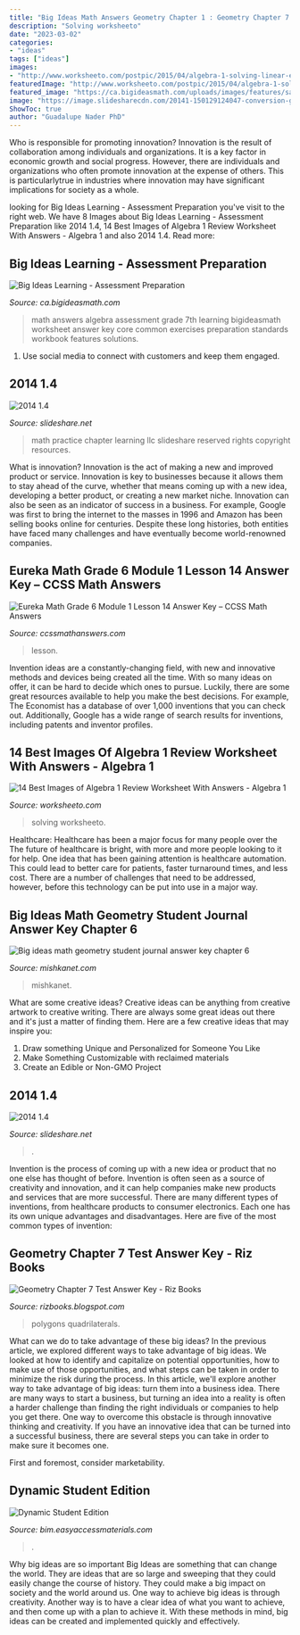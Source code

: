 ```yaml
---
title: "Big Ideas Math Answers Geometry Chapter 1 : Geometry Chapter 7 Test Answer Key"
description: "Solving worksheeto"
date: "2023-03-02"
categories:
- "ideas"
tags: ["ideas"]
images:
- "http://www.worksheeto.com/postpic/2015/04/algebra-1-solving-linear-equations-worksheet_710603.jpg"
featuredImage: "http://www.worksheeto.com/postpic/2015/04/algebra-1-solving-linear-equations-worksheet_710603.jpg"
featured_image: "https://ca.bigideasmath.com/uploads/images/features/sa.png"
image: "https://image.slidesharecdn.com/20141-150129124047-conversion-gate01/95/2014-14-2-638.jpg?cb=1422535312"
ShowToc: true
author: "Guadalupe Nader PhD"
---
```



Who is responsible for promoting innovation?
Innovation is the result of collaboration among individuals and organizations. It is a key factor in economic growth and social progress. However, there are individuals and organizations who often promote innovation at the expense of others. This is particularlytrue in industries where innovation may have significant implications for society as a whole.

	

		
looking for Big Ideas Learning - Assessment Preparation you've visit to the right web. We have 8 Images about Big Ideas Learning - Assessment Preparation like 2014 1.4, 14 Best Images of Algebra 1 Review Worksheet With Answers - Algebra 1 and also 2014 1.4. Read more:
		
    
## Big Ideas Learning - Assessment Preparation

<img loading=lazy src="https://ca.bigideasmath.com/uploads/images/features/sa.png" onerror="this.onerror=null;this.src='https://tse2.mm.bing.net/th?id=OIP.Y9GefXIclw8GqGgkpJgGxQAAAA&amp;pid=15.1';" alt="Big Ideas Learning - Assessment Preparation">

_Source: ca.bigideasmath.com_

>math answers algebra assessment grade 7th learning bigideasmath worksheet answer key core common exercises preparation standards workbook features solutions. 

	

1. Use social media to connect with customers and keep them engaged.

    
## 2014 1.4

<img loading=lazy src="https://image.slidesharecdn.com/20141-150129124047-conversion-gate01/95/2014-14-1-638.jpg?cb=1422535312" onerror="this.onerror=null;this.src='https://tse1.mm.bing.net/th?id=OIP.fciNsoRMWn0fpo_vdFlXxQHaJl&amp;pid=15.1';" alt="2014 1.4">

_Source: slideshare.net_

>math practice chapter learning llc slideshare reserved rights copyright resources. 

	

What is innovation?
Innovation is the act of making a new and improved product or service. Innovation is key to businesses because it allows them to stay ahead of the curve, whether that means coming up with a new idea, developing a better product, or creating a new market niche. Innovation can also be seen as an indicator of success in a business. For example, Google was first to bring the internet to the masses in 1996 and Amazon has been selling books online for centuries. Despite these long histories, both entities have faced many challenges and have eventually become world-renowned companies.

    
## Eureka Math Grade 6 Module 1 Lesson 14 Answer Key – CCSS Math Answers

<img loading=lazy src="https://ccssmathanswers.com/wp-content/uploads/2021/03/Eureka-Math-Grade-6-Module-1-Lesson-14-Exit-Ticket-Answer-Key-19.png" onerror="this.onerror=null;this.src='https://tse1.mm.bing.net/th?id=OIP.f9TaBv-Ly4KWRiJW1XChvwHaCu&amp;pid=15.1';" alt="Eureka Math Grade 6 Module 1 Lesson 14 Answer Key – CCSS Math Answers">

_Source: ccssmathanswers.com_

>lesson. 

	

Invention ideas are a constantly-changing field, with new and innovative methods and devices being created all the time. With so many ideas on offer, it can be hard to decide which ones to pursue. Luckily, there are some great resources available to help you make the best decisions. For example, The Economist has a database of over 1,000 inventions that you can check out. Additionally, Google has a wide range of search results for inventions, including patents and inventor profiles.

    
## 14 Best Images Of Algebra 1 Review Worksheet With Answers - Algebra 1

<img loading=lazy src="http://www.worksheeto.com/postpic/2015/04/algebra-1-solving-linear-equations-worksheet_710603.jpg" onerror="this.onerror=null;this.src='https://tse3.mm.bing.net/th?id=OIP.pdvEETrIzKuejjnQHuMYdQHaKL&amp;pid=15.1';" alt="14 Best Images of Algebra 1 Review Worksheet With Answers - Algebra 1">

_Source: worksheeto.com_

>solving worksheeto. 

	

Healthcare: Healthcare has been a major focus for many people over the
The future of healthcare is bright, with more and more people looking to it for help. One idea that has been gaining attention is healthcare automation. This could lead to better care for patients, faster turnaround times, and less cost. There are a number of challenges that need to be addressed, however, before this technology can be put into use in a major way.

    
## Big Ideas Math Geometry Student Journal Answer Key Chapter 6

<img loading=lazy src="https://mishkanet.com/img/476611.jpg" onerror="this.onerror=null;this.src='https://tse1.mm.bing.net/th?id=OIP.kjmuujn3QREsFojRowLtjAAAAA&amp;pid=15.1';" alt="Big ideas math geometry student journal answer key chapter 6">

_Source: mishkanet.com_

>mishkanet. 

	

What are some creative ideas?
Creative ideas can be anything from creative artwork to creative writing. There are always some great ideas out there and it's just a matter of finding them. Here are a few creative ideas that may inspire you:
1. Draw something Unique and Personalized for Someone You Like
2. Make Something Customizable with reclaimed materials
3. Create an Edible or Non-GMO Project

    
## 2014 1.4

<img loading=lazy src="https://image.slidesharecdn.com/20141-150129124047-conversion-gate01/95/2014-14-2-638.jpg?cb=1422535312" onerror="this.onerror=null;this.src='https://tse1.mm.bing.net/th?id=OIP.Im0Rm1LqGS9uZJtu-OvIzwHaJl&amp;pid=15.1';" alt="2014 1.4">

_Source: slideshare.net_

>. 

	

Invention is the process of coming up with a new idea or product that no one else has thought of before. Invention is often seen as a source of creativity and innovation, and it can help companies make new products and services that are more successful. There are many different types of inventions, from healthcare products to consumer electronics. Each one has its own unique advantages and disadvantages. Here are five of the most common types of invention: 

    
## Geometry Chapter 7 Test Answer Key - Riz Books

<img loading=lazy src="https://lh6.googleusercontent.com/proxy/CnBuOR8i1eIiKgecsqWWttKAE3m2Y6CcLFlridhb2T0xKwV6fkVxw0-0Ob_TuDTPJzbxLVT8EKHrSF39NYSruz5-JbFQ7pWf7kCzSkuf20O8WAWrNsz7LllsZyko7iG1=w1200-h630-p-k-no-nu" onerror="this.onerror=null;this.src='https://tse2.mm.bing.net/th?id=OIP.h8CVwCka37toy-IRUmp_0wHaJV&amp;pid=15.1';" alt="Geometry Chapter 7 Test Answer Key - Riz Books">

_Source: rizbooks.blogspot.com_

>polygons quadrilaterals. 

	

What can we do to take advantage of these big ideas?
In the previous article, we explored different ways to take advantage of big ideas. We looked at how to identify and capitalize on potential opportunities, how to make use of those opportunities, and what steps can be taken in order to minimize the risk during the process. In this article, we'll explore another way to take advantage of big ideas: turn them into a business idea.
There are many ways to start a business, but turning an idea into a reality is often a harder challenge than finding the right individuals or companies to help you get there. One way to overcome this obstacle is through innovative thinking and creativity. If you have an innovative idea that can be turned into a successful business, there are several steps you can take in order to make sure it becomes one. 

First and foremost, consider marketability.

    
## Dynamic Student Edition

<img loading=lazy src="https://bim.easyaccessmaterials.com/protected/content/dcs_ca/adv1/c02/q1/g6_02_q1_p001.png" onerror="this.onerror=null;this.src='https://tse1.mm.bing.net/th?id=OIP.4VcbLRz1xd7cWFU2P6TpPgHaJl&amp;pid=15.1';" alt="Dynamic Student Edition">

_Source: bim.easyaccessmaterials.com_

>. 

	

Why big ideas are so important
Big Ideas are something that can change the world. They are ideas that are so large and sweeping that they could easily change the course of history. They could make a big impact on society and the world around us. One way to achieve big ideas is through creativity. Another way is to have a clear idea of what you want to achieve, and then come up with a plan to achieve it. With these methods in mind, big ideas can be created and implemented quickly and effectively.

